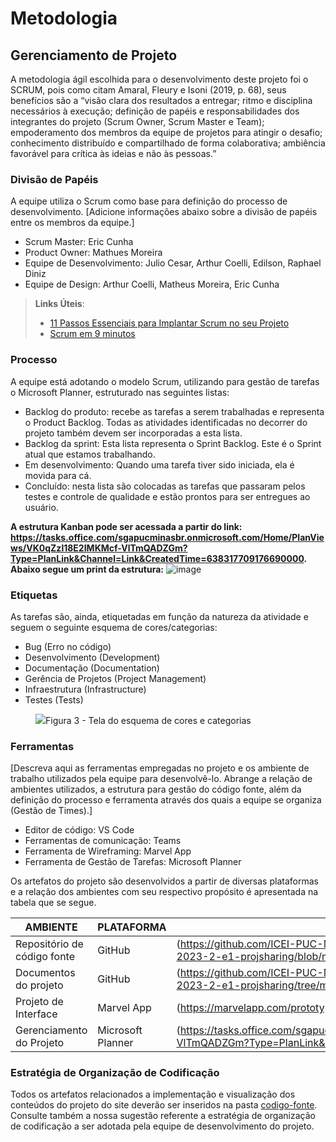 
# Metodologia

## Gerenciamento de Projeto
A metodologia ágil escolhida para o desenvolvimento deste projeto foi o SCRUM, pois como citam Amaral, Fleury e Isoni (2019, p. 68), seus benefícios são a “visão clara dos resultados a entregar; ritmo e disciplina necessários à execução; definição de papéis e responsabilidades dos integrantes do projeto (Scrum Owner, Scrum Master e Team); empoderamento dos membros da equipe de projetos para atingir o desafio; conhecimento distribuído e compartilhado de forma colaborativa; ambiência favorável para crítica às ideias e não às pessoas.”

### Divisão de Papéis

A equipe utiliza o Scrum como base para definição do processo de desenvolvimento.
[Adicione informações abaixo sobre a divisão de papéis entre os membros da equipe.]
- Scrum Master: Eric Cunha
- Product Owner: Mathues Moreira
- Equipe de Desenvolvimento: Julio Cesar, Arthur Coelli, Edilson, Raphael Diniz
- Equipe de Design: Arthur Coelli, Matheus Moreira, Eric Cunha

> **Links Úteis**:
> - [11 Passos Essenciais para Implantar Scrum no seu 
> Projeto](https://mindmaster.com.br/scrum-11-passos/)
> - [Scrum em 9 minutos](https://www.youtube.com/watch?v=XfvQWnRgxG0)

### Processo

A equipe está adotando o modelo Scrum, utilizando para gestão de tarefas o Microsoft Planner, estruturado nas seguintes listas:
- Backlog do produto: recebe as tarefas a serem trabalhadas e representa o Product Backlog. Todas as atividades identificadas no decorrer do projeto também devem ser incorporadas a esta lista. 
- Backlog da sprint: Esta lista representa o Sprint Backlog. Este é o Sprint atual que estamos trabalhando. 
- Em desenvolvimento: Quando uma tarefa tiver sido iniciada, ela é movida para cá. 
- Concluído: nesta lista são colocadas as tarefas que passaram pelos testes e controle de qualidade e estão prontos para ser entregues ao usuário.

**A estrutura Kanban pode ser acessada a partir do link: https://tasks.office.com/sgapucminasbr.onmicrosoft.com/Home/PlanViews/VK0qZzl18E2IMKMcf-VlTmQADZGm?Type=PlanLink&Channel=Link&CreatedTime=638317709176690000. Abaixo segue um print da estrutura:**
![image](https://github.com/ICEI-PUC-Minas-PMV-ADS/pmv-ads-2023-2-e1-proj-web-t8-pmv-ads-2023-2-e1-projsharing/assets/145268471/145c1033-457b-4145-b178-acdc97227d2c)


### Etiquetas
<p>As tarefas são, ainda, etiquetadas em função da natureza da atividade e seguem o seguinte esquema de cores/categorias:</p>

<ul>
  <li>Bug (Erro no código)</li>
  <li>Desenvolvimento (Development)</li>
  <li>Documentação (Documentation)</li>
  <li>Gerência de Projetos (Project Management)</li>
  <li>Infraestrutura (Infrastructure)</li>
  <li>Testes (Tests)</li>
</ul>

<figure> 
  <img src="https://user-images.githubusercontent.com/100447878/164068979-9eed46e1-9b44-461e-ab88-c2388e6767a1.png"
    <figcaption>Figura 3 - Tela do esquema de cores e categorias</figcaption>
</figure> 
  
### Ferramentas

[Descreva aqui as ferramentas empregadas no projeto e os ambiente de trabalho utilizados pela  equipe para desenvolvê-lo. Abrange a relação de ambientes utilizados, a estrutura para gestão do código fonte, além da definição do processo e ferramenta através dos quais a equipe se organiza (Gestão de Times).]
<ul>
  <li>Editor de código: VS Code</li>
  <li>Ferramentas de comunicação: Teams</li>
  <li>Ferramenta de Wireframing: Marvel App</li>
  <li>Ferramenta de Gestão de Tarefas: Microsoft Planner</li>
</ul>

Os artefatos do projeto são desenvolvidos a partir de diversas plataformas e a relação dos ambientes com seu respectivo propósito é apresentada na tabela que se segue.

| AMBIENTE                            | PLATAFORMA                         | LINK DE ACESSO                         |
|-------------------------------------|------------------------------------|----------------------------------------|
| Repositório de código fonte         | GitHub                             | (https://github.com/ICEI-PUC-Minas-PMV-ADS/pmv-ads-2023-2-e1-proj-web-t8-pmv-ads-2023-2-e1-projsharing/blob/main/codigo-fonte/README.md)                            |
| Documentos do projeto               | GitHub                             | (https://github.com/ICEI-PUC-Minas-PMV-ADS/pmv-ads-2023-2-e1-proj-web-t8-pmv-ads-2023-2-e1-projsharing/tree/main/documentos)                            |
| Projeto de Interface                | Marvel App                              | (https://marvelapp.com/prototype/304jj47g/screen/92798207)                            |
| Gerenciamento do Projeto            | Microsoft Planner                    | (https://tasks.office.com/sgapucminasbr.onmicrosoft.com/Home/PlanViews/VK0qZzl18E2IMKMcf-VlTmQADZGm?Type=PlanLink&Channel=Link&CreatedTime=638317716067960000)                            |



### Estratégia de Organização de Codificação 

Todos os artefatos relacionados a implementação e visualização dos conteúdos do projeto do site deverão ser inseridos na pasta [codigo-fonte](http://https://github.com/ICEI-PUC-Minas-PMV-ADS/WebApplicationProject-Template-v2/tree/main/codigo-fonte). Consulte também a nossa sugestão referente a estratégia de organização de codificação a ser adotada pela equipe de desenvolvimento do projeto.
